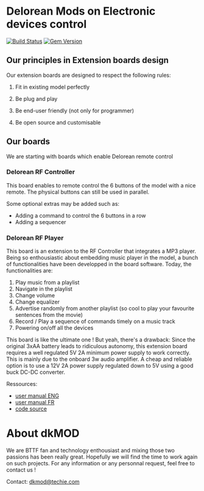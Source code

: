 # Delorean Mods on Electronic devices control

[![Build Status](https://travis-ci.org/pages-themes/minimal.svg?branch=master)](https://travis-ci.org/pages-themes/minimal) [![Gem Version](https://badge.fury.io/rb/jekyll-theme-minimal.svg)](https://badge.fury.io/rb/jekyll-theme-minimal)

## Our principles in Extension boards design

Our extension boards are designed to respect the following rules:

1. Fit in existing model perfectly

2. Be plug and play

3. Be end-user friendly (not only for programmer)

4. Be open source and customisable

## Our boards

We are starting with boards which enable Delorean remote control

### Delorean RF Controller

This board enables to remote control the 6 buttons of the model with a nice remote.
The physical buttons can still be used in parallel.

Some optional extras may be added such as:
- Adding a command to control the 6 buttons in a row
- Adding a sequencer


### Delorean RF Player

This board is an extension to the RF Controller that integrates a MP3 player.
Being so enthousiastic about embedding music player in the model, a bunch of functionalities have been developped in the board software. Today, the functionalities are:

1. Play music from a playlist
2. Navigate in the playlist
3. Change volume
4. Change equalizer
5. Advertise randomly from another playlist (so cool to play your favourite sentences from the movie)
6. Record / Play a sequence of commands timely on a music track
7. Powering on/off all the devices

This board is like the ultimate one !
But yeah, there's a drawback: Since the original 3xAA battery leads to ridiculous autonomy, this extension board requires a well regulated 5V 2A minimum power supply to work correctly. This is mainly due to the onboard 3w audio amplifier. A cheap and reliable option is to use a 12V 2A power supply regulated down to 5V using a good buck DC-DC converter.

Ressources:
- [user manual ENG](https://github.com/henrio-net/dkmod-delorean/blob/master/docs/Delorean%20RF%20Player%20-%20User%20Manual%20v1.pdf)
- [user manual FR](https://github.com/henrio-net/dkmod-delorean/blob/master/docs/Delorean%20RF%20Player%20-%20Manuel%20Utilisateur%20v1.pdf)
- [code source](https://github.com/henrio-net/dkmod-delorean/blob/master/code)


# About dkMOD
We are BTTF fan and technology enthousiast and mixing those two passions has been really great.
Hopefully we will find the time to work again on such projects.
For any information or any personnal request, feel free to contact us !

Contact: [dkmod@techie.com](mailto:dkmod@techie.com)

